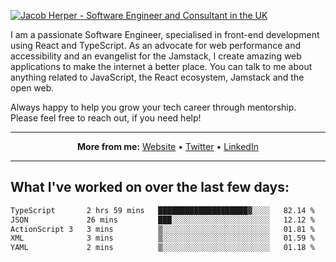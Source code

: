 [![Jacob Herper - Software Engineer and Consultant in the UK](https://res.cloudinary.com/jacobherper/image/upload/v1641506277/gh-image.png)](https://jacobherper.com/)

I am a passionate Software Engineer, specialised in front-end development using React and TypeScript. As an advocate for web performance and accessibility and an evangelist for the Jamstack, I create amazing web applications to make the internet a better place. You can talk to me about anything related to JavaScript, the React ecosystem, Jamstack and the open web.

Always happy to help you grow your tech career through mentorship. Please feel free to reach out, if you need help!

---

<p align="center">
  <strong>More from me:</strong> 
  <a href="https://jacobherper.com/">Website</a> •
  <a href="https://twitter.com/intent/follow?screen_name=jakeherp&tw_p=followbutton">Twitter</a> •
  <a href="https://www.linkedin.com/in/jacobherper/">LinkedIn</a>
</p>

---

## What I've worked on over the last few days:

<!--START_SECTION:waka-->

```txt
TypeScript       2 hrs 59 mins   ████████████████████▓░░░░   82.14 %
JSON             26 mins         ███░░░░░░░░░░░░░░░░░░░░░░   12.12 %
ActionScript 3   3 mins          ▒░░░░░░░░░░░░░░░░░░░░░░░░   01.81 %
XML              3 mins          ▒░░░░░░░░░░░░░░░░░░░░░░░░   01.59 %
YAML             2 mins          ▒░░░░░░░░░░░░░░░░░░░░░░░░   01.18 %
```

<!--END_SECTION:waka-->
